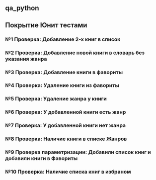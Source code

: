 ## qa_python

## Покрытие Юнит тестами

### №1 Проверка: Добавление 2-х книг в список

### №2 Проверка: Добавление новой книги в словарь без указания жанра

### №3 Проверка: Добавление книги в фавориты

### №4 Проверка: Удаление книги из фавориты

### №5 Проверка: Удаление жанра у книги

### №6 Проверка: У добавленной книги есть жанр

### №7 Проверка: У добавленной книги нет жанра

### №8 Проверка: Наличие книги в списке Жанров

### №9 Проверка параметризации: Добавили список книг и добавили книги в Фавориты

### №10 Проверка: Наличие списка книг в избраном
